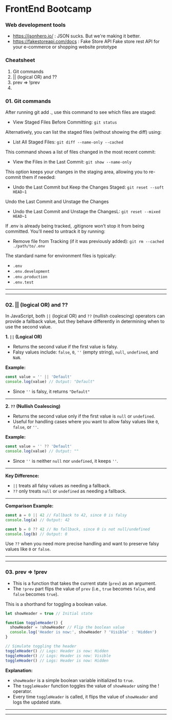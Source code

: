 # FrontEnd Bootcamp

### Web development tools

- https://jsonhero.io/ : JSON sucks. But we're making it better.
- https://fakestoreapi.com/docs : Fake Store API Fake store rest API for your e-commerce or shopping website prototype

### Cheatsheet

1.  Git commands
2.  || (logical OR) and ??
3.  prev => !prev
4. 

### 01. Git commands

After running git add ., use this command to see which files are staged:

- View Staged Files Before Committing: `git status`

Alternatively, you can list the staged files (without showing the diff) using:

- List All Staged Files: `git diff --name-only --cached`

This command shows a list of files changed in the most recent commit:

- View the Files in the Last Commit: `git show --name-only`

This option keeps your changes in the staging area, allowing you to re-commit them if needed:

- Undo the Last Commit but Keep the Changes Staged: `git reset --soft HEAD~1`

Undo the Last Commit and Unstage the Changes

- Undo the Last Commit and Unstage the ChangesL: `git reset --mixed HEAD~1`

If .env is already being tracked, .gitignore won’t stop it from being committed. You’ll need to untrack it by running:

- Remove file from Tracking (if it was previously added): `git rm --cached ./path/to/.env`

The standard name for environment files is typically:

- `.env`
- `.env.development`
- `.env.production`
- `.env.test`

---

---

### 02. || (logical OR) and ??

In JavaScript, both `||` (logical OR) and `??` (nullish coalescing) operators can provide a fallback value, but they behave differently in determining when to use the second value.

**1. `||` (Logical OR)**

- Returns the second value if the first value is falsy.
- Falsy values include: `false`, `0`, `''` (empty string), `null`, `undefined`, and `NaN`.

**Example:**

```javascript
const value = '' || 'Default'
console.log(value) // Output: "Default"
```

- Since `''` is falsy, it returns `"Default"`

---

**2. `??` (Nullish Coalescing)**

- Returns the second value only if the first value is `null` or `undefined`.
- Useful for handling cases where you want to allow falsy values like `0`, `false`, or `''`.

**Example:**

```javascript
const value = '' ?? 'Default'
console.log(value) // Output: ""
```

- Since `''` is neither `null` nor `undefined`, it keeps `''`.

---

**Key Difference:**

- `||` treats all falsy values as needing a fallback.
- `??` only treats `null` or `undefined` as needing a fallback.

---

**Comparison Example:**

```javascript
const a = 0 || 42 // Fallback to 42, since 0 is falsy
console.log(a) // Output: 42

const b = 0 ?? 42 // No fallback, since 0 is not null/undefined
console.log(b) // Output: 0
```

Use `??` when you need more precise handling and want to preserve falsy values like `0` or `false`.

---

---

### 03. prev => !prev

- This is a function that takes the current state (`prev`) as an argument.
- The `!prev` part flips the value of `prev` (i.e., `true` becomes `false`, and `false` becomes `true`).

This is a shorthand for toggling a boolean value.

```javascript
let showHeader = true // Initial state

function toggleHeader() {
  showHeader = !showHeader // Flip the boolean value
  console.log('Header is now:', showHeader ? 'Visible' : 'Hidden')
}

// Simulate toggling the header
toggleHeader() // Logs: Header is now: Hidden
toggleHeader() // Logs: Header is now: Visible
toggleHeader() // Logs: Header is now: Hidden
```

**Explanation:**

- `showHeader` is a simple boolean variable initialized to `true`.
- The `toggleHeader` function toggles the value of `showHeader` using the ! operator.
- Every time `toggleHeader` is called, it flips the value of `showHeader` and logs the updated state.

---

---
